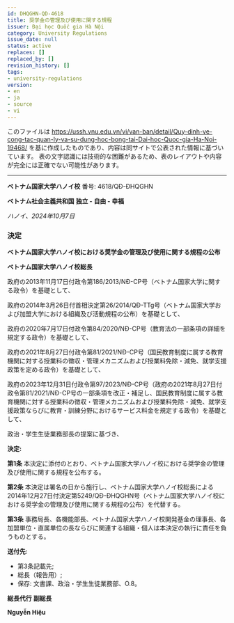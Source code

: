 ```yaml
---
id: DHQGHN-QD-4618
title: 奨学金の管理及び使用に関する規程
issuer: Đại học Quốc gia Hà Nội
category: University Regulations
issue_date: null
status: active
replaces: []
replaced_by: []
revision_history: []
tags:
- university-regulations
version:
- en
- ja
- source
- vi
---
```

このファイルは https://ussh.vnu.edu.vn/vi/van-ban/detail/Quy-dinh-ve-cong-tac-quan-ly-va-su-dung-hoc-bong-tai-Dai-hoc-Quoc-gia-Ha-Noi-19468/ を基に作成したものであり、内容は同サイトで公表された情報に基づいています。
表の文字認識には技術的な困難があるため、表のレイアウトや内容が完全には正確でない可能性があります。

---

**ベトナム国家大学ハノイ校**
番号: 4618/QĐ-ĐHQGHN

**ベトナム社会主義共和国**
**独立 - 自由 - 幸福**

*ハノイ、2024年10月7日*

### 決定
**ベトナム国家大学ハノイ校における奨学金の管理及び使用に関する規程の公布**

**ベトナム国家大学ハノイ校総長**

政府の2013年11月17日付政令第186/2013/NĐ-CP号（ベトナム国家大学に関する政令）を基礎として、

政府の2014年3月26日付首相決定第26/2014/QĐ-TTg号（ベトナム国家大学および加盟大学における組織及び活動規程の公布）を基礎として、

政府の2020年7月17日付政令第84/2020/NĐ-CP号（教育法の一部条項の詳細を規定する政令）を基礎として、

政府の2021年8月27日付政令第81/2021/NĐ-CP号（国民教育制度に属する教育機関に対する授業料の徴収・管理メカニズムおよび授業料免除・減免、就学支援政策を定める政令）を基礎として、

政府の2023年12月31日付政令第97/2023/NĐ-CP号（政府の2021年8月27日付政令第81/2021/NĐ-CP号の一部条項を改正・補足し、国民教育制度に属する教育機関に対する授業料の徴収・管理メカニズムおよび授業料免除・減免、就学支援政策ならびに教育・訓練分野におけるサービス料金を規定する政令）を基礎として、

政治・学生生徒業務部長の提案に基づき、

**決定:**

**第1条** 本決定に添付のとおり、ベトナム国家大学ハノイ校における奨学金の管理及び使用に関する規程を公布する。

**第2条** 本決定は署名の日から施行し、ベトナム国家大学ハノイ校総長による2014年12月27日付決定第5249/QĐ-ĐHQGHN号（ベトナム国家大学ハノイ校における奨学金の管理及び使用に関する規程の公布）を代替する。

**第3条** 事務局長、各機能部長、ベトナム国家大学ハノイ校開発基金の理事長、各加盟単位・直属単位の長ならびに関連する組織・個人は本決定の執行に責任を負うものとする。

**送付先:**
- 第3条記載先;
- 総長（報告用）;
- 保存: 文書課、政治・学生生徒業務部、O.8。

**総長代行**
**副総長**

**Nguyễn Hiệu**